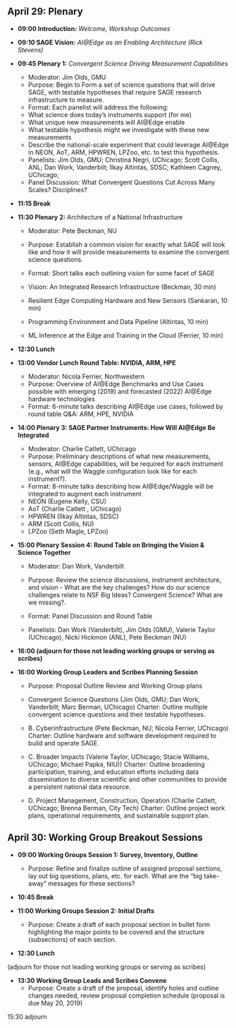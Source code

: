 ## April 29:  Plenary 
* __09:00 Introduction:__ _Welcome, Workshop Outcomes_
* __09:10 SAGE Vision:__ _AI@Edge as an Enabling Architecture (Rick Stevens)_
* __09:45 Plenary 1:__ _Convergent Science Driving Measurement Capabilities_
	- Moderator: Jim Olds, GMU
	- Purpose: Begin to Form a set of science questions that will drive SAGE, with testable hypotheses that require SAGE research infrastructure to measure.
	- Format: Each panelist will address the following:
	* What science does today’s instruments support (for me)
	* What unique new measurements will AI@Edge enable
	* What testable hypothesis might we investigate with these new measurements
	* Describe the national-scale experiment that could leverage AI@Edge in NEON, AoT, ARM, HPWREN, LPZoo, etc. to test this hypothesis.
	- Panelists: Jim Olds, GMU; Christina Negri, UChicago; Scott Collis, ANL; Dan Work, Vanderbilt; Ilkay Altintas, SDSC; Kathleen Cagney, UChicago; 
	- Panel Discussion: What Convergent Questions Cut Across Many Scales? Disciplines?

* __11:15 Break__

* __11:30 Plenary 2:__ Architecture of a National Infrastructure
	- Moderator: Pete Beckman, NU
	- Purpose: Establish a common vision for exactly what SAGE will look like and how it will provide measurements to examine the convergent science questions.
	- Format: Short talks each outlining vision for some facet of SAGE

	- Vision: An Integrated Research Infrastructure (Beckman, 30 min)
	- Resilient Edge Computing Hardware and New Sensors (Sankaran, 10 min)
	- Programming Environment and Data Pipeline (Altintas, 10 min)
	- ML Inference at the Edge and Training in the Cloud (Ferrier, 10 min)

* __12:30 Lunch__

* __13:00 Vendor Lunch Round Table:  NVIDIA, ARM, HPE__
	- Moderator: Nicola Ferrier, Northwestern
	- Purpose: Overview of AI@Edge Benchmarks and Use Cases possible with emerging (2019) and forecasted (2022) AI@Edge hardware technologies
	- Format: 6-minute talks describing AI@Edge use cases, followed by round table Q&A: ARM, HPE, NVIDIA

* __14:00 Plenary 3: SAGE Partner Instruments: How Will AI@Edge Be Integrated__
	- Moderator: Charlie Catlett, UChicago
	- Purpose: Preliminary descriptions of what new measurements, sensors, AI@Edge capabilities, will be required for each instrument (e.g., what will the Waggle configuration look like for each instrument?).
	- Format: 8-minute talks describing how AI@Edge/Waggle will be integrated to augment each instrument
	- NEON (Eugene Kelly, CSU) 
	- AoT (Charlie Catlett , UChicago)
	- HPWREN (Ilkay Altintas, SDSC)
	- ARM (Scott Collis, NU)
	- LPZoo (Seth Magle, LPZoo)

* __15:00 Plenary Session 4: Round Table on Bringing the Vision & Science Together__
	- Moderator: Dan Work, Vanderbilt
	- Purpose: Review the science discussions, instrument architecture, and vision - What are the key challenges?  How do our science challenges relate to NSF Big Ideas? Convergent Science?  What are we missing?.  
	- Format: Panel Discussion and Round Table

	- Panelists:  Dan Work (Vanderbilt), Jim Olds (GMU), Valerie Taylor (UChicago), Nicki Hickmon (ANL), Pete Beckman (NU)

* __16:00 (adjourn for those not leading working groups or serving as scribes)__

* __16:00 Working Group Leaders and Scribes Planning Session__
	- Purpose: Proposal Outline Review and Working Group plans

	- Convergent Science Questions (Jim Olds, GMU; Dan Work, Vanderbilt; Marc Berman, UChicago)
Charter: Outline multiple convergent science questions and their testable hypotheses.
	- B. Cyberinfrastructure (Pete Beckman, NU; Nicola Ferrier, UChicago)
Charter: Outline hardware and software development required to build and operate SAGE.
	- C. Broader Impacts (Valerie Taylor, UChicago; Stacie Williams, UChicago; Michael Papka, NIU))
Charter: Outline broadening participation, training, and education efforts including data dissemination to diverse scientific and other communities to provide a persistent national data resource.
	- D. Project Management, Construction, Operation (Charlie Catlett, UChicago; Brenna Berman, City Tech)
Charter: Outline project work plans, operational requirements, and sustainable support plan.

## April 30: Working Group Breakout Sessions
* __09:00  Working Groups Session 1: Survey, Inventory, Outline__
	- Purpose: Refine and finalize outline of assigned proposal sections, lay out big questions, plans, etc. for each.  What are the “big take-away” messages for these sections?

* __10:45 Break__

* __11:00 Working Groups Session 2: Initial Drafts__
	- Purpose: Create a draft of each proposal section in bullet form highlighting the major points to be covered and the structure (subsections) of each section.

* __12:30 Lunch__

(adjourn for those not leading working groups or serving as scribes)

* __13:30 Working Group Leads and Scribes Convene__
	- Purpose: Create a draft of the proposal, identify holes and outline changes needed, review proposal completion schedule (proposal is due May 20, 2019)

15:30 adjourn 
